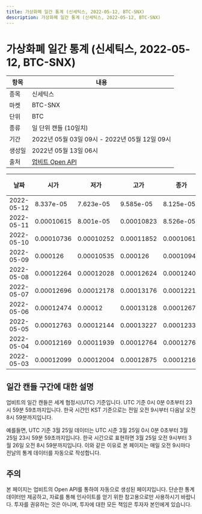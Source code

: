 ```yaml
---
title: 가상화폐 일간 통계 (신세틱스, 2022-05-12, BTC-SNX)
description: 가상화폐 일간 통계 (신세틱스, 2022-05-12, BTC-SNX)
---
```



가상화폐 일간 통계 (신세틱스, 2022-05-12, BTC-SNX)
===

|항목|내용|
|--|--|
|종목|신세틱스|
|마켓|BTC-SNX|
|단위|BTC|
|종류|일 단위 캔들 (10일치)|
|기간|2022년 05월 03일 09시 - 2022년 05월 12일 09시|
|생성일|2022년 05월 13일 06시|
|출처|[업비트 Open API](https://docs.upbit.com)|


|날짜|시가|저가|고가|종가|비고|
|--|--|--|--|--|--|
|2022-05-12|8.337e-05|7.623e-05|9.585e-05|8.125e-05|    |
|2022-05-11|0.00010615|8.001e-05|0.00010823|8.526e-05|    |
|2022-05-10|0.00010736|0.00010252|0.00011852|0.00010615|    |
|2022-05-09|0.000126|0.00010535|0.000126|0.00010945|    |
|2022-05-08|0.00012264|0.00012028|0.00012624|0.00012408|    |
|2022-05-07|0.00012696|0.00012178|0.00013176|0.00012216|    |
|2022-05-06|0.00012474|0.00012|0.00013128|0.00012672|    |
|2022-05-05|0.00012763|0.00012144|0.00013227|0.00012336|    |
|2022-05-04|0.00012169|0.00011939|0.00012764|0.00012763|    |
|2022-05-03|0.00012099|0.00012004|0.00012875|0.00012169|    |


일간 캔들 구간에 대한 설명
---


업비트의 일간 캔들은 세계 협정시(UTC) 기준입니다. 
UTC 기준 0시 0분 0초부터 23시 59분 59초까지입니다. 
한국 시간인 KST 기준으로는 전일 오전 9시부터 다음날 오전 8시 59분까지입니다. 


예를들면, UTC 기준 3월 25일 데이터는 UTC 시준 3월 25일 0시 0분 0초부터 3월 25일 23시 59분 59초까지입니다. 
한국 시간으로 표현하면 3월 25일 오전 9시부터 3월 26일 오전 8시 59분까지입니다. 
이와 같은 이유로 본 페이지는 매일 오전 9시마다 전날의 통계 데이터를 자동으로 작성합니다. 


주의
---


본 페이지는 업비트의 Open API를 통하여 자동으로 생성된 페이지입니다. 
단순한 통계 데이터만 제공하고, 자료를 통해 인사이트를 얻기 위한 참고용으로만 사용하시기 바랍니다. 
투자를 권유하는 것은 아니며, 투자에 대한 모든 책임은 투자자 본인에게 있습니다. 
